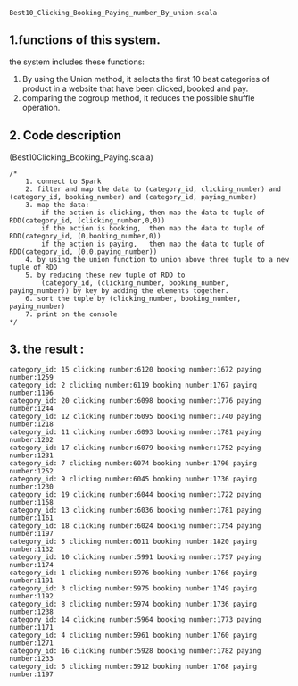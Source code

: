 `Best10_Clicking_Booking_Paying_number_By_union.scala
`
## 1.functions of this system.
the system includes these functions:
1. By using the Union method, it selects the first 10 best categories of product in a website that have been clicked, booked and pay. 
2. comparing the cogroup method, it reduces the possible shuffle operation.



## 2. Code description
(Best10Clicking_Booking_Paying.scala)
```
/*
    1. connect to Spark
    2. filter and map the data to (category_id, clicking_number) and (category_id, booking_number) and (category_id, paying_number)
    3. map the data:
        if the action is clicking, then map the data to tuple of RDD(category_id, (clicking_number,0,0))
        if the action is booking,  then map the data to tuple of RDD(category_id, (0,booking_number,0))
        if the action is paying,   then map the data to tuple of RDD(category_id, (0,0,paying_number))
    4. by using the union function to union above three tuple to a new tuple of RDD
    5. by reducing these new tuple of RDD to
        (category_id, (clicking_number, booking_number, paying_number)) by key by adding the elements together.
    6. sort the tuple by (clicking_number, booking_number, paying_number)
    7. print on the console
*/
```

## 3. the result :

```
category_id: 15 clicking number:6120 booking number:1672 paying number:1259
category_id: 2 clicking number:6119 booking number:1767 paying number:1196
category_id: 20 clicking number:6098 booking number:1776 paying number:1244
category_id: 12 clicking number:6095 booking number:1740 paying number:1218
category_id: 11 clicking number:6093 booking number:1781 paying number:1202
category_id: 17 clicking number:6079 booking number:1752 paying number:1231
category_id: 7 clicking number:6074 booking number:1796 paying number:1252
category_id: 9 clicking number:6045 booking number:1736 paying number:1230
category_id: 19 clicking number:6044 booking number:1722 paying number:1158
category_id: 13 clicking number:6036 booking number:1781 paying number:1161
category_id: 18 clicking number:6024 booking number:1754 paying number:1197
category_id: 5 clicking number:6011 booking number:1820 paying number:1132
category_id: 10 clicking number:5991 booking number:1757 paying number:1174
category_id: 1 clicking number:5976 booking number:1766 paying number:1191
category_id: 3 clicking number:5975 booking number:1749 paying number:1192
category_id: 8 clicking number:5974 booking number:1736 paying number:1238
category_id: 14 clicking number:5964 booking number:1773 paying number:1171
category_id: 4 clicking number:5961 booking number:1760 paying number:1271
category_id: 16 clicking number:5928 booking number:1782 paying number:1233
category_id: 6 clicking number:5912 booking number:1768 paying number:1197

```

